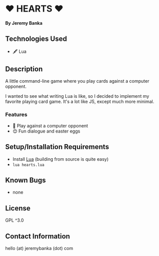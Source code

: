 # ♥️ HEARTS ♥️

#### By Jeremy Banka

## Technologies Used

- 🖋 Lua

## Description

A little command-line game where you play cards against a computer opponent.

I wanted to see what writing Lua is like, so I decided to implement my favorite playing card game. It's a lot like JS, except much more minimal.

### Features

- 🎲 Play against a computer opponent
- 😊 Fun dialogue and easter eggs

## Setup/Installation Requirements

- Install [Lua](https://www.lua.org/download.html) (building from source is quite easy)
- `lua hearts.lua`

## Known Bugs

- none

## License

GPL ^3.0

## Contact Information

hello (at) jeremybanka (dot) com
